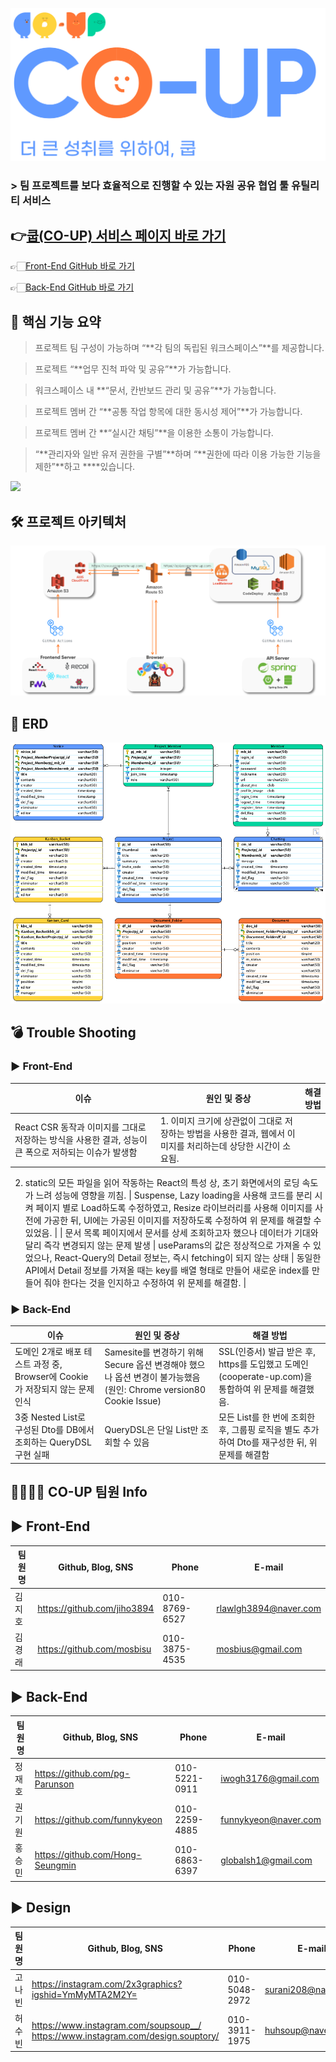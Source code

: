 ![](doc/image/main.png)

### > 팀 프로젝트를 보다 효율적으로 진행할 수 있는 자원 공유 협업 툴 유틸리티 서비스

## 👉[쿱(CO-UP) 서비스 페이지 바로 가기](https://www.cooperate-up.com/)

👉🏻[Front-End GitHub 바로 가기](https://github.com/sparta-team6/CO-UP-TEAM-FE)

👉🏻[Back-End  GitHub 바로 가기](https://github.com/sparta-team6/CO-UP-TEAM-BE)

## 📌 핵심 기능 요약

> 프로젝트 팀 구성이 가능하며 “**각 팀의 독립된 워크스페이스”**를 제공합니다.
>

> 프로젝트 “**업무 진척 파악 및 공유”**가 가능합니다.
>

> 워크스페이스 내 **“문서, 칸반보드 관리 및 공유”**가 가능합니다.
>

> 프로젝트 멤버 간 “**공통 작업 항목에 대한 동시성 제어”**가 가능합니다.
>

> 프로젝트 멤버 간 **“실시간 채팅”**을 이용한 소통이 가능합니다.
>

> “**관리자와 일반 유저 권한을 구별”**하며 “**권한에 따라 이용 가능한 기능을 제한”**하고 ****있습니다.
>

![](doc/image/서비스GIF.gif)

## 🛠 프로젝트 아키텍처

![](doc/image/시스템구조.png)

## 🎁 ERD

![](doc/image/db.png)

## 💣 Trouble Shooting

### ▶ Front-End

| 이슈 | 원인 및 증상 | 해결 방법 |
| --- | --- | --- |
| React CSR 동작과 이미지를 그대로 저장하는 방식을 사용한 결과, 성능이 큰 폭으로 저하되는 이슈가 발생함 | 1. 이미지 크기에 상관없이 그대로 저장하는 방법을 사용한 결과, 웹에서 이미지를 처리하는데 상당한 시간이 소요됨.

2. static의 모든 파일을 읽어 작동하는 React의 특성 상,
   초기 화면에서의 로딩 속도가 느려 성능에 영향을 끼침. | Suspense, Lazy loading을 사용해 코드를 분리 시켜 페이지 별로 Load하도록 수정하였고, Resize 라이브러리를 사용해
   이미지를 사전에 가공한 뒤, UI에는 가공된 이미지를 저장하도록 수정하여 위 문제를 해결할 수 있었음. |
   | 문서 목록 페이지에서 문서를 상세 조회하고자 했으나
   데이터가 기대와 달리 즉각 변경되지 않는 문제 발생 | useParams의 값은 정상적으로 가져올 수 있었으나,
   React-Query의 Detail 정보는, 즉시 fetching이 되지 않는 상태 | 동일한 API에서 Detail 정보를 가져올 때는 key를 배열 형태로 만들어 새로운 index를 만들어 줘야 한다는 것을
   인지하고 수정하여 위 문제를 해결함. |

### ▶ Back-End

| 이슈 | 원인 및 증상 | 해결 방법 |
| --- | --- | --- |
| 도메인 2개로 배포 테스트 과정 중, Browser에 Cookie가 저장되지 않는 문제 인식 | Samesite를 변경하기 위해 Secure 옵션 변경해야 했으나 옵션 변경이 불가능했음 (원인: Chrome version80 Cookie Issue) | SSL(인증서) 발급 받은 후, https를 도입했고 도메인(cooperate-up.com)을 통합하여 위 문제를 해결했음. |
| 3중 Nested List로 구성된 Dto를 DB에서 조회하는 QueryDSL 구현 실패 | QueryDSL은 단일 List만 조회할 수 있음 | 모든 List를 한 번에 조회한 후, 그룹핑 로직을 별도 추가하여 Dto를 재구성한 뒤, 위 문제를 해결함 |

## 👨‍👨‍👦‍👦 CO-UP 팀원 Info

## ▶ Front-End

| 팀원명 | Github, Blog, SNS | Phone | E-mail |
| --- | --- | --- | --- |
| 김지호 | https://github.com/jiho3894 | 010-8769-6527 | rlawlgh3894@naver.com |
| 김경래 | https://github.com/mosbisu | 010-3875-4535 | mosbius@gmail.com |

## ▶ Back-End

| 팀원명 | Github, Blog, SNS | Phone | E-mail |
| --- | --- | --- | --- |
| 정재호 | https://github.com/pg-Parunson | 010-5221-0911 | iwogh3176@gmail.com |
| 권기원 | https://github.com/funnykyeon | 010-2259-4885 | funnykyeon@naver.com |
| 홍승민 | https://github.com/Hong-Seungmin | 010-6863-6397 | globalsh1@gmail.com |

## ▶ Design

| 팀원명 | Github, Blog, SNS | Phone | E-mail |
| --- | --- | --- | --- |
| 고나빈 | https://instagram.com/2x3graphics?igshid=YmMyMTA2M2Y= | 010-5048-2972 | surani208@naver.com |
| 허수빈 | https://www.instagram.com/soupsoup__/ https://www.instagram.com/design.souptory/ | 010-3911-1975 | huhsoup@naver.com |